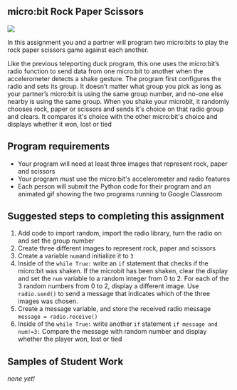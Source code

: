 micro:bit Rock Paper Scissors
--------------------
![](RockPaperScissors2.gif)   

In this assignment you and a partner will program two micro:bits to play the rock paper scissors game against each another.

Like the previous teleporting duck program, this one uses the micro:bit’s radio function to send data from one micro:bit to another when the accelerometer detects a shake gesture. The program first configures the radio and sets its group. It doesn’t matter what group you pick as long as your partner’s micro:bit is using the same group number, and no-one else nearby is using the same group. When you shake your microbit, it randomly chooses rock, paper or scissors and sends it's choice on that radio group and clears. It compares it's choice with the other micro:bit's choice and displays whether it won, lost or tied

Program requirements
-----------------
* Your program will need at least three images that represent rock, paper and scissors
* Your program must use the micro:bit's accelerometer and radio features
* Each person will submit the Python code for their program and an animated gif showing the two programs running to Google Classroom

Suggested steps to completing this assignment
----------
1. Add code to import random, import the radio library, turn the radio on and set the group number
2. Create three different images to represent rock, paper and scissors
3. Create a variable `num`and initialize it to `3`
4. Inside of the `while True:` write an `if` statement that checks if the micro:bit was shaken. If the microbit has been shaken, clear the display and set the `num` variable to a random integer from 0 to 2. For each of the 3 random numbers from 0 to 2, display a different image. Use `radio.send()` to send a message that indicates which of the three images was chosen.
5. Create a message variable, and store the received radio message `message = radio.receive()`
6. Inside of the `while True:` write another `if` statement `if message and num!=3:` Compare the message with random number and display whether the player won, lost or tied

Samples of Student Work
----------
*none yet!*
